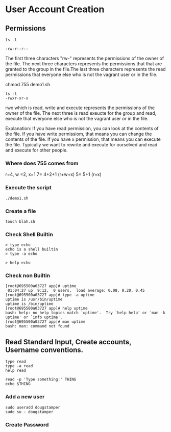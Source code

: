 # User Account Creation

## Permissions
```
ls -l

-rw-r--r--
```
The first three characters "rw-" represents the permissions of the owner of the file. The next three characters represents the permissions that that are granted to the group in the file.The last three characters represents the read permissions that everyone else who is not the vagrant user or in the file. 

chmod 755 demo1.sh

```
ls -l
-rwxr-xr-x 
```
rwx which is read, write and execute represents the permissions of the owner of the file. The next three is read exeucte for the group and read, execute that everyone else who is not the vagrant user or in the file.

Explanation: If you have read permission, you can look at the contents of the file. If you have write permissiom, that means you can change the contents of the file. If you have x permission, that means you can execute the file. Typically we want to rewrite and execute for ourselved and read and execute for other people.

### Where does 755 comes from
r=4, w =2, x=1
7= 4+2+1 (r+w+x)
5= 5+1 (r+x)

### Execute the script
```
./demo1.sh
```

### Create a file
```
touch blah.sh
```

### Check Shell Builtin
```
> type echo
echo is a shell builtin
> type -a echo

> help echo
```

### Check non Builtin
```
[root@695500a03727 app]# uptime
 01:04:27 up  9:12,  0 users,  load average: 0.08, 0.20, 0.45
[root@695500a03727 app]# type -a uptime
uptime is /usr/bin/uptime
uptime is /bin/uptime
[root@695500a03727 app]# help uptime
bash: help: no help topics match `uptime'.  Try `help help' or `man -k uptime' or `info uptime'.
[root@695500a03727 app]# man uptime
bash: man: command not found

```

## Read Standard Input, Create accounts, Username conventions.
```
type read
type -a read
help read
```

```
read -p 'Type something:' THING
echo $THING
```

### Add a new user
```
sudo useradd dougstamper
sudo su - dougstamper
```


### Create Password
